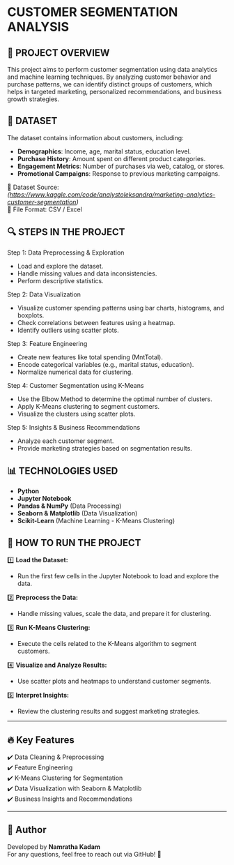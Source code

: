 CUSTOMER SEGMENTATION ANALYSIS
========================================

📌 PROJECT OVERVIEW
---------------------
This project aims to perform customer segmentation using data analytics and machine learning techniques. 
By analyzing customer behavior and purchase patterns, we can identify distinct groups of customers, 
which helps in targeted marketing, personalized recommendations, and business growth strategies.

📂 DATASET
---------------------
The dataset contains information about customers, including:
- **Demographics**: Income, age, marital status, education level.
- **Purchase History**: Amount spent on different product categories.
- **Engagement Metrics**: Number of purchases via web, catalog, or stores.
- **Promotional Campaigns**: Response to previous marketing campaigns.

📌 Dataset Source: *(https://www.kaggle.com/code/analystoleksandra/marketing-analytics-customer-segmentation)*  
📌 File Format: CSV / Excel  

🔍 STEPS IN THE PROJECT
---------------------
Step 1: Data Preprocessing & Exploration
- Load and explore the dataset.
- Handle missing values and data inconsistencies.
- Perform descriptive statistics.

Step 2: Data Visualization
- Visualize customer spending patterns using bar charts, histograms, and boxplots.
- Check correlations between features using a heatmap.
- Identify outliers using scatter plots.

Step 3: Feature Engineering
- Create new features like total spending (MntTotal).
- Encode categorical variables (e.g., marital status, education).
- Normalize numerical data for clustering.

Step 4: Customer Segmentation using K-Means
- Use the Elbow Method to determine the optimal number of clusters.
- Apply K-Means clustering to segment customers.
- Visualize the clusters using scatter plots.

Step 5: Insights & Business Recommendations
- Analyze each customer segment.
- Provide marketing strategies based on segmentation results.

📊 TECHNOLOGIES USED
---------------------
- **Python**
- **Jupyter Notebook**
- **Pandas & NumPy** (Data Processing)
- **Seaborn & Matplotlib** (Data Visualization)
- **Scikit-Learn** (Machine Learning - K-Means Clustering)

🚀 HOW TO RUN THE PROJECT
---------------------
1️⃣ **Load the Dataset:**  
   - Run the first few cells in the Jupyter Notebook to load and explore the data.

2️⃣ **Preprocess the Data:**  
   - Handle missing values, scale the data, and prepare it for clustering.

3️⃣ **Run K-Means Clustering:**  
   - Execute the cells related to the K-Means algorithm to segment customers.

4️⃣ **Visualize and Analyze Results:**  
   - Use scatter plots and heatmaps to understand customer segments.

5️⃣ **Interpret Insights:**  
   - Review the clustering results and suggest marketing strategies.

---

## 🔥 Key Features
✔️ Data Cleaning & Preprocessing  
✔️ Feature Engineering  
✔️ K-Means Clustering for Segmentation  
✔️ Data Visualization with Seaborn & Matplotlib  
✔️ Business Insights and Recommendations  

---

## 📌 Author
Developed by **Namratha Kadam**  
For any questions, feel free to reach out via GitHub! 🚀


